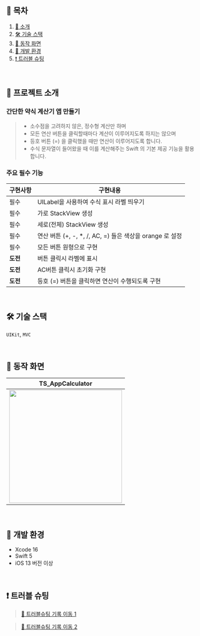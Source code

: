 ## 📖 목차

1. [📣 소개](#소개)
2. [🛠️ 기술 스택](#기술스택)
3. [📱 동작 화면](#동작화면)
4. [🍏 개발 환경](#개발환경)
5. [❗ 트러블 슈팅](#트러블슈팅)

</br>

<a id="소개"></a>
## 📣 프로젝트 소개

### 간단한 약식 계산기 앱 만들기

> * 소수점을 고려하지 않은, 정수형 계산만 하며
> * 모든 연산 버튼을 클릭할때마다 계산이 이루어지도록 하지는 않으며
> * 등호 버튼 (=) 을 클릭했을 때만 연산이 이루어지도록 합니다.
> * 수식 문자열이 들어왔을 때 이를 계산해주는 Swift 의 기본 제공 기능을 활용합니다.

### 주요 필수 기능 
| 구현사항 | 구현내용 | 
| --- | --- |
| 필수 | UILabel을 사용하여 수식 표시 라벨 띄우기 | 
| 필수 | 가로 StackView 생성  |
| 필수 | 세로(전체) StackView 생성  |
| 필수 | 연산 버튼 (+, -, *, /, AC, =) 들은 색상을 orange 로 설정  |
| 필수 | 모든 버튼 원형으로 구현  |
| **도전** | 버튼 클릭시 라벨에 표시  |
| **도전** | AC버튼 클릭시 초기화 구현  |
| **도전** | 등호 (=) 버튼을 클릭하면 연산이 수행되도록 구현  |

</br>

<a id="기술스택"></a>
## 🛠️ 기술 스택
`UIKit`, `MVC`

</br>

<a id="동작화면"></a>
## 📱 동작 화면

|TS_AppCalculator|
|:--:|
|<img src="https://github.com/user-attachments/assets/73a9b4a4-cad0-43e4-ab55-90e2f4c4afcc" width="300">|

</br>

<a id="개발환경"></a>
## 🍏 개발 환경

- Xcode 16
- Swift 5
- iOS 13 버전 이상

</br>

<a id="트러블슈팅"></a>
## ❗ 트러블 슈팅
> [💬 트러블슈팅 기록 이동 1]([https://velog.io/@sy0201/%EA%B3%BC%EC%A0%9C3-%EA%B3%84%EC%82%B0%EA%B8%B0-%EC%95%B1-%EB%A7%8C%EB%93%A4%EA%B8%B0](https://velog.io/@sy0201/Week45-%EA%B3%84%EC%82%B0%EA%B8%B0-%EC%95%B1-%EB%A7%8C%EB%93%A4%EA%B8%B0))

> [💬 트러블슈팅 기록 이동 2]([[https://velog.io/@sy0201/%EA%B3%BC%EC%A0%9C3-%EA%B3%84%EC%82%B0%EA%B8%B0-%EC%95%B1-%EB%A7%8C%EB%93%A4%EA%B8%B0](https://velog.io/@sy0201/Week45-%EA%B3%84%EC%82%B0%EA%B8%B0-%EC%95%B1-%EB%A7%8C%EB%93%A4%EA%B8%B0](https://velog.io/@sy0201/Week45-%EA%B3%84%EC%82%B0%EA%B8%B0-%EC%95%B1-%EB%A7%8C%EB%93%A4%EA%B8%B0-2)))
